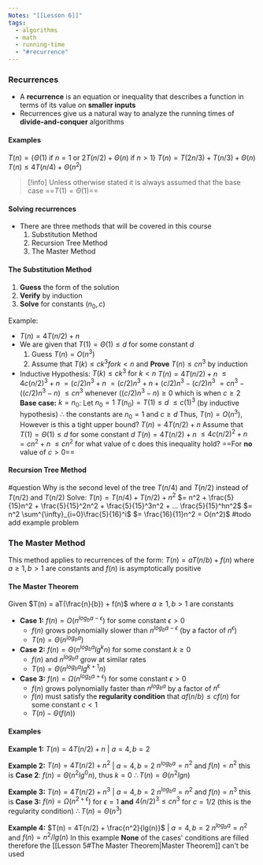 ```yaml
---
Notes: "[[Lesson 6]]"
tags:
  - algorithms
  - math
  - running-time
  - "#recurrence"
---
```

### Recurrences
- A **recurrence** is an equation or inequality that describes a function in terms of its value on **smaller inputs**
- Recurrences give us a natural way to analyze the running times of **divide-and-conquer** algorithms

#### Examples
$T(n) = \{ \Theta(1) \text{ if } n=1 \text{ or } 2T(n/2) + \Theta(n) \text{ if } n>1\}$
$T(n) = T(2n/3) + T(n/3) + \Theta(n)$
$T(n) \le 4T(n/4) + \Theta(n^2)$

>[!info]
>Unless otherwise stated it is always assumed that the base case ==$T(1) = \Theta(1)$==
#### Solving recurrences
- There are three methods that will be covered in this course
	1. Substitution Method
	2. Recursion Tree Method
	3. The Master Method

#### The Substitution Method
1. **Guess** the form of the solution
2. **Verify** by induction
3. **Solve** for constants $(n_0, c)$

Example:
- $T(n) = 4T(n/2) + n$
- We are given that $T(1) = \Theta(1) \le d$ for some constant $d$
	1. Guess $T(n) = O(n^3)$
	2. Assume that $T(k) \le ck^3 for k < n$ and **Prove** $T(n) \le cn^3$ by induction
- Inductive Hypothesis: $T(k) \le ck^3 \text{ for }k < n$
	$T(n) = 4T(n/2) + n$
	    $\le 4c(n/2)^3 + n$
    	$=(c/2)n^3 + n$
	    $= (c/2)n^3 + n +(c/2)n^3 - (c/2)n^3$
    	$= cn^3 - ((c/2)n^3 -n)$
	    $\le cn^3 \text{ whenever }((c/2)n^3 - n)\ge 0 \text{ which is when }c\ge 2$
	**Base case:** $k = n_0$: Let $n_0 = 1$
	$T(n_0) = T(1) \le d$
		       $\le c(1)^3$  (by inductive hypothesis)
	$\therefore$ the constants are $n_0 = 1$ and $c \ge d$
	Thus, $T(n) = O(n^3)$, However is this a tight upper bound?	
	$T(n) = 4T(n/2) + n$ 
	Assume that $T(1) = \Theta(1) \le d$ for some constant $d$
	$T(n) = 4T(n/2) + n$
		$\le 4c(n/2)^2 + n$
		$= cn^2 + n$
		$\le cn^2$ for what value of c does this inequality hold?
		==For **no** value of $c > 0$==
#### Recursion Tree Method
#question Why is the second level of the tree $T(n/4) \text{ and } T(n/2)$ instead of $T(n/2) \text{ and } T(n/2)$
Solve: 
$T(n) = T(n/4) + T(n/2) + n^2$
	$= n^2 + \frac{5}{15}n^2 + \frac{5}{15}^2n^2 + \frac{5}{15}^3n^2 + ... \frac{5}{15}^hn^2$ 
	$= n^2 \sum^{\infty}_{i=0}\frac{5}{16}^i$
	$= \frac{16}{11}n^2 = O(n^2)$
#todo add example problem

### The Master Method
This method applies to recurrences of the form: 
$T(n) = aT(n/b) + f(n)$ where $a \ge 1, b> 1$ are constants and $f(n)$ is asymptotically positive

#### The Master Theorem
Given $T(n) = aT(\frac{n}{b}) + f(n)$ where $a \ge 1, b> 1$ are constants
- **Case 1:** $f(n) = O(n^{log_ba-\epsilon})$ for some constant $\epsilon > 0$
	- $f(n)$ grows polynomially slower than $n^{log_ba-\epsilon}$ (by a factor of $n^\epsilon$)
	- $T(n) = \Theta(n^{log_ba})$ 
- **Case 2:** $f(n) = \Theta(n^{log_ba}lg^kn)$ for some constant $k \ge 0$
	- $f(n)$ and $n^{log_ba}$ grow at similar rates
	- $T(n) = \Theta(n^{log_ba}lg^{k+1}n)$
- **Case 3:** $f(n) = \Omega(n^{log_ba+\epsilon})$ for some constant $\epsilon > 0$
	- $f(n)$ grows polynomially faster than $n^{log_ba}$ by a factor of $n^\epsilon$
	- $f(n)$ must satisfy the **regularity condition** that $af(n/b) \le cf(n)$ for some constant $c < 1$
	- $T(n) - \Theta(f(n))$

#### Examples
**Example 1:**
	$T(n) = 4T(n/2) + n$ | $a = 4, b = 2$

**Example 2:**
	$T(n) = 4T(n/2) + n^2$ | $a = 4, b = 2$
	$n^{log_ba} = n^2$ and $f(n) = n^2$
	this is **Case 2**: $f(n) = \Theta(n^2lg^0n)$, thus $k=0$
	$\therefore T(n) = \Theta(n^2lgn)$

**Example 3:**
	$T(n) = 4T(n/2) + n^3$ | $a = 4, b = 2$
	$n^{log_ba} = n^2$ and $f(n) = n^3$
	this is **Case 3:** $f(n) = \Omega(n^{2+\epsilon})$ for $\epsilon = 1$ **and** $4(n/2)^3 \le cn^3$ for $c = 1/2$ (this is the regularity condition)
	$\therefore T(n) = \Theta(n^3)$

**Example 4:**
	$T(n) = 4T(n/2) + \frac{n^2}{lg(n)}$ | $a = 4, b = 2$
	$n^{log_ba} = n^2$  and $f(n) = n^2/lg(n)$
	In this example **None** of the cases' conditions are filled therefore the [[Lesson 5#The Master Theorem|Master Theorem]] can't be used